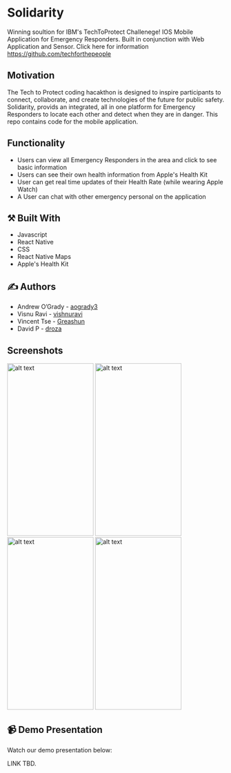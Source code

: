 #  Solidarity

Winning soultion for IBM's TechToProtect Challenege! IOS Mobile Application for Emergency Responders. Built in conjunction with Web Application and Sensor. Click here for information https://github.com/techforthepeople

## Motivation

The Tech to Protect coding hacakthon is designed to inspire participants to connect, collaborate, and create technologies of the future for public safety. Solidarity, provids an integrated, all in one platform for Emergency Responders to locate each other and detect when they are in danger. This repo contains code for the mobile application.

## Functionality

* Users can view all Emergency Responders in the area and click to see basic information
* Users can see their own health information from Apple's Health Kit
* User can get real time updates of their Health Rate (while wearing Apple Watch) 
* A User can chat with other emergency personal on the application

## :hammer_and_pick: Built With

* Javascript
* React Native
* CSS
* React Native Maps
* Apple's Health Kit

## :writing_hand: Authors

* Andrew O’Grady - [aogrady3](https://github.com/aogrady3)
* Visnu Ravi - [vishnuravi](https://github.com/vishnuravi)
* Vincent Tse - [Greashun](https://github.com/Greashun)
* David P - [droza](https://github.com/droza)

## Screenshots

<img src="https://user-images.githubusercontent.com/36509646/68137299-bc87c300-fef4-11e9-83de-9cd626d6beaa.png" alt="alt text" width="200" height="400"> <img src="https://user-images.githubusercontent.com/36509646/68137375-dfb27280-fef4-11e9-885a-0c19470cafa1.png" alt="alt text" width="200" height="400"> <img src="https://user-images.githubusercontent.com/36509646/68137429-f6f16000-fef4-11e9-88cf-ffa798fa3718.png" alt="alt text" width="200" height="400"> <img src="https://user-images.githubusercontent.com/36509646/68137461-0670a900-fef5-11e9-8533-e232979709e3.png" alt="alt text" width="200" height="400">


## :video_camera: Demo Presentation

Watch our demo presentation below:

LINK TBD.

